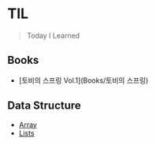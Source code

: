 # TIL
> Today I Learned

## Books
- [토비의 스프링 Vol.1](Books/토비의 스프링)

## Data Structure
- [Array](DataStructure/Array.md)
- [Lists](DataStructure/Lists.md)
